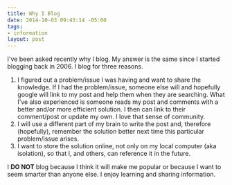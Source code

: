 ```yaml
---
title: Why I Blog
date: 2014-10-03 09:43:14 -05:00
tags:
- information
layout: post
---
```


I've been asked recently why I blog.  My answer is the same since I started blogging back in 2006.  I blog for three reasons.

1. I figured out a problem/issue I was having and want to share the knowledge.  If I had the problem/issue, someone else will and hopefully google will link to my post and help them when they are searching. What I've also experienced is someone reads my post and comments with a better and/or more efficient solution.  I then can link to their comment/post or update my own.  I love that sense of community.
1. I will use a different part of my brain to write the post and, therefore (hopefully), remember the solution better next time this particular problem/issue arises.
1. I want to store the solution online, not only on my local computer (aka isolation), so that I, and others, can reference it in the future.

I **DO NOT** blog because I think it will make me popular or because I want to seem smarter than anyone else.  I enjoy learning and sharing information.
